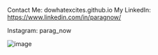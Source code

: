 Contact Me: dowhatexcites.github.io
My LinkedIn: https://www.linkedin.com/in/paragnow/

Instagram: parag_now

![image](https://user-images.githubusercontent.com/92712369/137792924-2f0e8455-4e92-40fb-9aa7-8af6f8c343d0.png)
